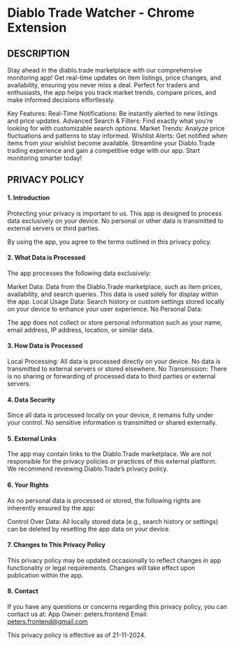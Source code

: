# Diablo Trade Watcher - Chrome Extension


## DESCRIPTION

Stay ahead in the diablo.trade marketplace with our comprehensive monitoring app! Get real-time updates on item listings, price changes, and availability, ensuring you never miss a deal. Perfect for traders and enthusiasts, the app helps you track market trends, compare prices, and make informed decisions effortlessly.

Key Features:
Real-Time Notifications: Be instantly alerted to new listings and price updates.
Advanced Search & Filters: Find exactly what you’re looking for with customizable search options.
Market Trends: Analyze price fluctuations and patterns to stay informed.
Wishlist Alerts: Get notified when items from your wishlist become available.
Streamline your Diablo.Trade trading experience and gain a competitive edge with our app. Start monitoring smarter today!

## PRIVACY POLICY

#### 1. Introduction
Protecting your privacy is important to us. This app is designed to process data exclusively on your device. No personal or other data is transmitted to external servers or third parties.

By using the app, you agree to the terms outlined in this privacy policy.

#### 2. What Data is Processed
The app processes the following data exclusively:

Market Data:
Data from the Diablo.Trade marketplace, such as item prices, availability, and search queries. This data is used solely for display within the app.
Local Usage Data:
Search history or custom settings stored locally on your device to enhance your user experience.
No Personal Data:

The app does not collect or store personal information such as your name, email address, IP address, location, or similar data.
#### 3. How Data is Processed
Local Processing:
All data is processed directly on your device. No data is transmitted to external servers or stored elsewhere.
No Transmission:
There is no sharing or forwarding of processed data to third parties or external servers.

#### 4. Data Security
Since all data is processed locally on your device, it remains fully under your control. No sensitive information is transmitted or shared externally.

#### 5. External Links
The app may contain links to the Diablo.Trade marketplace. We are not responsible for the privacy policies or practices of this external platform. We recommend reviewing Diablo.Trade’s privacy policy.

#### 6. Your Rights
As no personal data is processed or stored, the following rights are inherently ensured by the app:

Control Over Data:
All locally stored data (e.g., search history or settings) can be deleted by resetting the app data on your device.

#### 7. Changes to This Privacy Policy
This privacy policy may be updated occasionally to reflect changes in app functionality or legal requirements. Changes will take effect upon publication within the app.

#### 8. Contact
If you have any questions or concerns regarding this privacy policy, you can contact us at:
App Owner: peters.frontend
Email: peters.frontend@gmail.com

This privacy policy is effective as of 21-11-2024.
